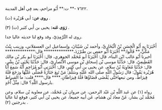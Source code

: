 ٧٦٢٢ -** ت:** أَبُو مزاحم، يعد فِي أهل المدينة.

**روى عن:** أبي هُرَيْرة (ت) .

**رَوَى عَنه:** يحيى بن أَبي كثير (ت) (٣) .

روى له التِّرْمِذِيّ، وقد وقع لنا حديثه عاليا جدا.

أَخْبَرَنَا بِهِ أَبُو الْحَسَنِ بْنُ الْبُخَارِيِّ، وأحمد بْن شَيْبَانَ، وإسماعيل ابن العسقلاني، وزينب بِنْتُ مَكِّيٍّ،** قَالُوا:** أَخْبَرَنَا أَبُو حفص بن طَبَرْزَذَ،************** قال:************** أخبرنا أَبُو غالب ابْن البناء، قال: أَخْبَرَنَا أبو مُحَمَّد الجوهري، قال: أَخْبَرَنَا أبو بكر بْن مالك القَطِيعِيّ، قال: حَدَّثَنَا موسى بْن إسحاق بْن موسى الأَنْصارِيّ، قال: حَدَّثَنَا يَحْيَى بْنُ بِشْرٍ، قال: حَدَّثَنَا مُعَاوِيَةُ بْنُ سلام، عن يحيى بن أَبي كَثِيرٍ، قال: أَخْبَرَنِي أَبُو مُزَاحِمٍ أَنَّهُ سَمِعَ أَبَا هُرَيْرة يَقُولُ: قال رَسُولُ اللَّهِ صلى الله عَلَيْهِ وسَلَّمَ: مَنْ تَبِعَ جَنَازَةً فَصَلَّى عَلَيْهَا ورَجَعَ فَلَهُ قِيرَاطٌ، ومن تبعهاحَتَّى يُقْضَى قَضَاؤُهَا فَلَهُ قِيرَاطَانِ.**** قال:**** قلت: ما القيراط يارسول اللَّهِ؟ قال: مِثْلُ أُحُدٍ.

رواه (١) عن عَبد اللَّهِ بْن عَبْد الرحمن، عن مروان بْن مُحَمَّد، عن معاوية بْن سلام، وعن مُحَمَّد بْن بشار، عَنْ معاذ بْن هشام، عَن أبيه جميعا، عن يحيى بْن أَبي كثير، فوقع لنا عاليا بدرجتين (٢) .